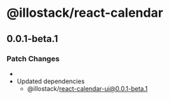 # @illostack/react-calendar

## 0.0.1-beta.1

### Patch Changes

-
- Updated dependencies
  - @illostack/react-calendar-ui@0.0.1-beta.1
